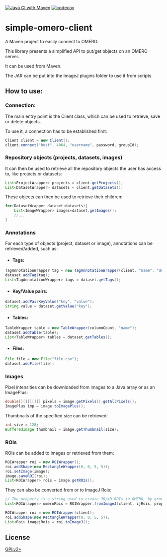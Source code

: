 [![Java CI with Maven](https://github.com/GReD-Clermont/simple-omero-client/actions/workflows/maven.yml/badge.svg)](https://github.com/GReD-Clermont/simple-omero-client/actions/workflows/maven.yml) [![codecov](https://codecov.io/gh/GReD-Clermont/simple-omero-client/branch/main/graph/badge.svg)](https://codecov.io/gh/GReD-Clermont/simple-omero-client)

# simple-omero-client

A Maven project to easily connect to OMERO.

This library presents a simplified API to put/get objects on an OMERO server. 
<p>It can be used from Maven.
<p>The JAR can be put into the ImageJ plugins folder to use it from scripts.


## How to use:


### Connection:
The main entry point is the Client class, which can be used to retrieve, save or delete objects.

<p>To use it, a connection has to be established first:

```java
Client client = new Client();
client.connect("host", 4064, "username", password, groupId);
```

### Repository objects (projects, datasets, images)

It can then be used to retrieve all the repository objects the user has access to, like projects or datasets:

```java
List<ProjectWrapper> projects = client.getProjects();
List<DatasetWrapper> datasets = client.getDatasets();
```

These objects can then be used to retrieve their children:

```java
for(DatasetWrapper dataset:datasets){
    List<ImageWrapper> images=dataset.getImages();
    //...
}
```

### Annotations

For each type of objects (project, dataset or image), annotations can be retrieved/added, such as:

* #### Tags:

```java
TagAnnotationWrapper tag = new TagAnnotationWrapper(client, "name", "description");
dataset.addTag(tag);
List<TagAnnotationWrapper> tags = dataset.getTags();
```

* #### Key/Value pairs:

```java
dataset.addPairKeyValue("key", "value");
String value = dataset.getValue("key");
```

* #### Tables:

```java
TableWrapper table = new TableWrapper(columnCount, "name");
dataset.addTable(table);
List<TableWrapper> tables = dataset.getTables();
```

* #### Files:

```java
File file = new File("file.csv");
dataset.addFile(file);
```

### Images

Pixel intensities can be downloaded from images to a Java array or as an ImagePlus:

```java
double[][][][][] pixels = image.getPixels().getAllPixels();
ImagePlus imp = image.toImagePlus();
```

Thumbnails of the specified size can be retrieved:

```java
int size = 128;
BufferedImage thumbnail = image.getThumbnail(size);
```

### ROIs

ROIs can be added to images or retrieved from them:

```java
ROIWrapper roi = new ROIWrapper();
roi.addShape(new RectangleWrapper(0, 0, 5, 5));
roi.setImage(image);
image.saveROI(roi);
List<ROIWrapper> rois = image.getROIs();
```

They can also be converted from or to ImageJ Rois:

```java
// The property is a string used to create 3D/4D ROIs in OMERO, by grouping shapes sharing the same value
List<ROIWrapper> omeroRois = ROIWrapper.fromImageJ(client, ijRois, property);

ROIWrapper roi = new ROIWrapper(client);
roi.addShape(new RectangleWrapper(0, 0, 5, 5));
List<Roi> imagejRois = roi.toImageJ();
```

## License
[GPLv2+](https://choosealicense.com/licenses/gpl-2.0/)